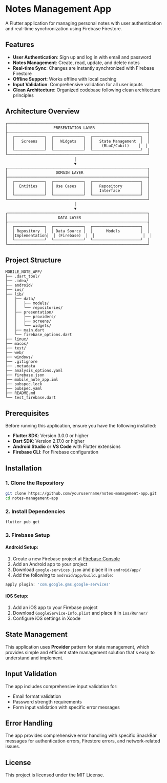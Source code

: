 # Notes Management App

A Flutter application for managing personal notes with user authentication and real-time synchronization using Firebase Firestore.

## Features

- **User Authentication**: Sign up and log in with email and password
- **Notes Management**: Create, read, update, and delete notes
- **Real-time Sync**: Changes are instantly synchronized with Firebase Firestore
- **Offline Support**: Works offline with local caching
- **Input Validation**: Comprehensive validation for all user inputs
- **Clean Architecture**: Organized codebase following clean architecture principles

## Architecture Overview

```
┌─────────────────────────────────────────────────────────────┐
│                    PRESENTATION LAYER                       │
├─────────────────────────────────────────────────────────────┤
│  ┌─────────────┐  ┌─────────────┐  ┌─────────────────────┐  │
│  │   Screens   │  │   Widgets   │  │   State Management  │  │
│  │             │  │             │  │    (BLoC/Cubit)    │  │
│  └─────────────┘  └─────────────┘  └─────────────────────┘  │
└─────────────────────────────────────────────────────────────┘
                              │
                              ▼
┌─────────────────────────────────────────────────────────────┐
│                     DOMAIN LAYER                            │
├─────────────────────────────────────────────────────────────┤
│  ┌─────────────┐  ┌─────────────┐  ┌─────────────────────┐  │
│  │  Entities   │  │ Use Cases   │  │   Repository        │  │
│  │             │  │             │  │   Interface         │  │
│  └─────────────┘  └─────────────┘  └─────────────────────┘  │
└─────────────────────────────────────────────────────────────┘
                              │
                              ▼
┌─────────────────────────────────────────────────────────────┐
│                      DATA LAYER                             │
├─────────────────────────────────────────────────────────────┤
│  ┌─────────────┐  ┌─────────────┐  ┌─────────────────────┐  │
│  │ Repository  │  │ Data Source │  │      Models         │  │
│  │Implementation│  │ (Firebase)  │  │                     │  │
│  └─────────────┘  └─────────────┘  └─────────────────────┘  │
└─────────────────────────────────────────────────────────────┘
```

## Project Structure

```
MOBILE_NOTE_APP/
├── .dart_tool/
├── .idea/
├── android/
├── ios/
├── lib/
│   ├── data/
│   │   ├── models/
│   │   └── repositories/
│   ├── presentation/
│   │   ├── providers/
│   │   ├── screens/
│   │   └── widgets/
│   ├── main.dart
│   └── firebase_options.dart
├── linux/
├── macos/
├── test/
├── web/
├── windows/
├── .gitignore
├── .metadata
├── analysis_options.yaml
├── firebase.json
├── mobile_note_app.iml
├── pubspec.lock
├── pubspec.yaml
├── README.md
└── test_firebase.dart
```

## Prerequisites

Before running this application, ensure you have the following installed:

- **Flutter SDK**: Version 3.0.0 or higher
- **Dart SDK**: Version 2.17.0 or higher
- **Android Studio** or **VS Code** with Flutter extensions
- **Firebase CLI**: For Firebase configuration

## Installation

### 1. Clone the Repository

```bash
git clone https://github.com/yourusername/notes-management-app.git
cd notes-management-app
```

### 2. Install Dependencies

```bash
flutter pub get
```

### 3. Firebase Setup

#### Android Setup:
1. Create a new Firebase project at [Firebase Console](https://console.firebase.google.com/)
2. Add an Android app to your project
3. Download `google-services.json` and place it in `android/app/`
4. Add the following to `android/app/build.gradle`:

```gradle
apply plugin: 'com.google.gms.google-services'
```

#### iOS Setup:
1. Add an iOS app to your Firebase project
2. Download `GoogleService-Info.plist` and place it in `ios/Runner/`
3. Configure iOS settings in Xcode

## State Management

This application uses **Provider** pattern for state management, which provides simple and efficient state management solution that's easy to understand and implement.

## Input Validation

The app includes comprehensive input validation for:
- Email format validation
- Password strength requirements
- Form input validation with specific error messages

## Error Handling

The app provides comprehensive error handling with specific SnackBar messages for authentication errors, Firestore errors, and network-related issues.

## License

This project is licensed under the MIT License.
